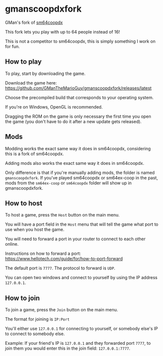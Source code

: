 # gmanscoopdxfork
GMan's fork of [sm64coopdx](https://github.com/coop-deluxe/sm64coopdx)

This fork lets you play with up to 64 people instead of 16!

This is not a competitor to sm64coopdx, this is simply something I work on for fun.

## How to play
To play, start by downloading the game.

Download the game here: https://github.com/GManTheMarioGuy/gmanscoopdxfork/releases/latest

Choose the precompiled build that corresponds to your operating system.

If you're on Windows, OpenGL is recommended.

Dragging the ROM on the game is only necessary the first time you open the game (you don't have to do it after a new update gets released).

## Mods
Modding works the exact same way it does in sm64coopdx, considering this is a fork of sm64coopdx.

Adding mods also works the exact same way it does in sm64coopdx.

Only difference is that if you're manually adding mods, the folder is named `gmanscoopdxfork`. If you've played sm64coopdx or sm64ex-coop in the past, mods from the `sm64ex-coop` or `sm64coopdx` folder will show up in gmanscoopdxfork.

## How to host
To host a game, press the `Host` button on the main menu.

You will have a port field in the `Host` menu that will tell the game what port to use when you host the game.

You will need to forward a port in your router to connect to each other online.

Instructions on how to forward a port: https://www.hellotech.com/guide/for/how-to-port-forward

The default port is `7777`. The protocol to forward is `UDP`.

You can open two windows and connect to yourself by using the IP address `127.0.0.1`.

## How to join
To join a game, press the `Join` button on the main menu.

The format for joining is `IP:Port`

You'll either use `127.0.0.1` for connecting to yourself, or somebody else's IP to connect to somebody else.

Example: If your friend's IP is `127.0.0.1` and they forwarded port `7777`, to join them you would enter this in the join field: `127.0.0.1:7777`.
